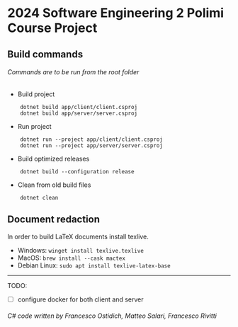 # 2024 Software Engineering 2 Polimi Course Project

## Build commands

###### Commands are to be run from the root folder

- Build project
```
    dotnet build app/client/client.csproj
    dotnet build app/server/server.csproj
```
- Run project
```
    dotnet run --project app/client/client.csproj
    dotnet run --project app/server/server.csproj
```
- Build optimized releases
```
    dotnet build --configuration release
```
- Clean from old build files
```
    dotnet clean
```

## Document redaction

In order to build LaTeX documents install texlive.
- Windows: `winget install texlive.texlive`
- MacOS: `brew install --cask mactex`
- Debian Linux: `sudo apt install texlive-latex-base`

- - -

TODO:
- [ ] configure docker for both client and server

###### C# code written by Francesco Ostidich, Matteo Salari, Francesco Rivitti
